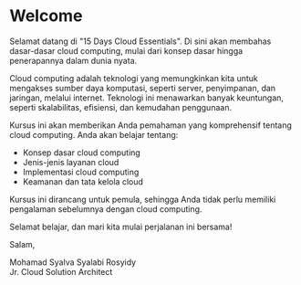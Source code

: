 # Welcome

Selamat datang di "15 Days Cloud Essentials". Di sini akan membahas dasar-dasar cloud computing, mulai dari konsep dasar hingga penerapannya dalam dunia nyata.

Cloud computing adalah teknologi yang memungkinkan kita untuk mengakses sumber daya komputasi, seperti server, penyimpanan, dan jaringan, melalui internet. Teknologi ini menawarkan banyak keuntungan, seperti skalabilitas, efisiensi, dan kemudahan penggunaan.

Kursus ini akan memberikan Anda pemahaman yang komprehensif tentang cloud computing. Anda akan belajar tentang:

* Konsep dasar cloud computing
* Jenis-jenis layanan cloud
* Implementasi cloud computing
* Keamanan dan tata kelola cloud

Kursus ini dirancang untuk pemula, sehingga Anda tidak perlu memiliki pengalaman sebelumnya dengan cloud computing.

Selamat belajar, dan mari kita mulai perjalanan ini bersama!

Salam,&#x20;

Mohamad Syalva Syalabi Rosyidy\
Jr. Cloud Solution Architect
